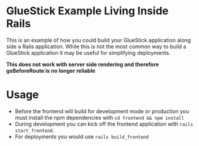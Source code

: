 # GlueStick Example Living Inside Rails
This is an example of how you could build your GlueStick application along side a Rails application. While this is not the most common way to build a GlueStick application it may be useful for simplifying deployments.

**This does not work with server side rendering and therefore gsBeforeRoute is no longer reliable**

# Usage
- Before the frontend will build for development mode or production you must install the npm dependencies with `cd frontend && npm install`
- During development you can kick off the frontend application with `rails start_frontend`.
- For deployments you would use `rails build_frontend`

